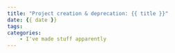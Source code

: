 ```yaml
---
title: "Project creation & deprecation: {{ title }}"
date: {{ date }}
tags:
categories:
    - I've made stuff apparently
---
```

